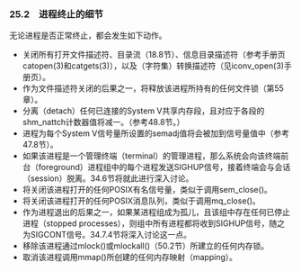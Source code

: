 ### 25.2　进程终止的细节

无论进程是否正常终止，都会发生如下动作。

+ 关闭所有打开文件描述符、目录流（18.8节）、信息目录描述符（参考手册页catopen(3)和catgets(3)），以及（字符集）转换描述符（见iconv_open(3)手册页）。
+ 作为文件描述符关闭的后果之一，将释放该进程所持有的任何文件锁（第55章）。
+ 分离（detach）任何已连接的System V共享内存段，且对应于各段的shm_nattch计数器值将减一。（参考48.8节。）
+ 进程为每个System V信号量所设置的semadj值将会被加到信号量值中（参考47.8节）。
+ 如果该进程是一个管理终端（terminal）的管理进程，那么系统会向该终端前台（foreground）进程组中的每个进程发送SIGHUP信号，接着终端会与会话（session）脱离。34.6节将就此进行深入讨论。
+ 将关闭该进程打开的任何POSIX有名信号量，类似于调用sem_close()。
+ 将关闭该进程打开的任何POSIX消息队列，类似于调用mq_close()。
+ 作为进程退出的后果之一，如果某进程组成为孤儿，且该组中存在任何已停止进程（stopped processes），则组中所有进程都将收到SIGHUP信号，随之为SIGCONT信号。34.7.4节将深入讨论这一点。
+ 移除该进程通过mlock()或mlockall()（50.2节）所建立的任何内存锁。
+ 取消该进程调用mmap()所创建的任何内存映射（mapping）。

